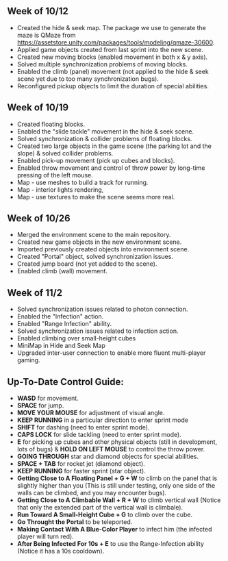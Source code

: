 ## Week of 10/12
* Created the hide & seek map. The package we use to generate the maze is QMaze from https://assetstore.unity.com/packages/tools/modeling/qmaze-30600.
* Applied game objects created from last sprint into the new scene.
* Created new moving blocks (enabled movement in both x & y axis).
* Solved multiple synchronization problems of moving blocks.
* Enabled the climb (panel) movement (not applied to the hide & seek scene yet due to too many synchronization bugs).
* Reconfigured pickup objects to limit the duration of special abilities.

## Week of 10/19
* Created floating blocks.
* Enabled the "slide tackle" movement in the hide & seek scene.
* Solved synchronization & collider problems of floating blocks.
* Created two large objects in the game scene (the parking lot and the slope) & solved collider problems.
* Enabled pick-up movement (pick up cubes and blocks).
* Enabled throw movement and control of throw power by long-time pressing of the left mouse.
* Map - use meshes to build a track for running.
* Map - interior lights rendering,
* Map - use textures to make the scene seems more real.

## Week of 10/26
* Merged the environment scene to the main repository.
* Created new game objects in the new environment scene.
* Imported previously created objects into environment scene.
* Created "Portal" object, solved synchronization issues.
* Created jump board (not yet added to the scene).
* Enabled climb (wall) movement.

## Week of 11/2
* Solved synchronization issues related to photon connection.
* Enabled the "Infection" action.
* Enabled "Range Infection" ability.
* Solved synchronization issues related to infection action.
* Enabled climbing over small-height cubes
* MiniMap in Hide and Seek Map
* Upgraded inter-user connection to enable more fluent multi-player gaming.

## Up-To-Date Control Guide:
* **WASD** for movement.
* **SPACE** for jump.
* **MOVE YOUR MOUSE** for adjustment of visual angle.
* **KEEP RUNNING** in a particular direction to enter sprint mode
* **SHIFT** for dashing (need to enter sprint mode).
* **CAPS LOCK** for slide tackling (need to enter sprint mode).
* **E** for picking up cubes and other physical objects (still in development, lots of bugs) & **HOLD ON LEFT MOUSE** to control the throw power.
* **GOING THROUGH** star and diamond objects for special abilities.
* **SPACE + TAB** for rocket jet (diamond object).
* **KEEP RUNNING** for faster sprint (star object).
* **Getting Close to A Floating Panel + G + W** to climb on the panel that is slightly higher than you (This is still under testing, only one side of the walls can be climbed, and you may encounter bugs).
* **Getting Close to A Climbable Wall + R + W** to climb vertical wall (Notice that only the extended part of the vertical wall is climbale).
* **Run Toward A Small-Height Cube + G** to climb over the cube.
* **Go Throught the Portal** to be teleported.
* **Making Contact With A Blue-Color Player** to infect him (the infected player will turn red).
* **After Being Infected For 10s + E** to use the Range-Infection ability (Notice it has a 10s cooldown).
